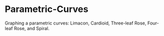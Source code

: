 # Parametric-Curves
Graphing a parametric curves: Limacon, Cardioid, Three-leaf Rose, Four-leaf Rose, and Spiral.
